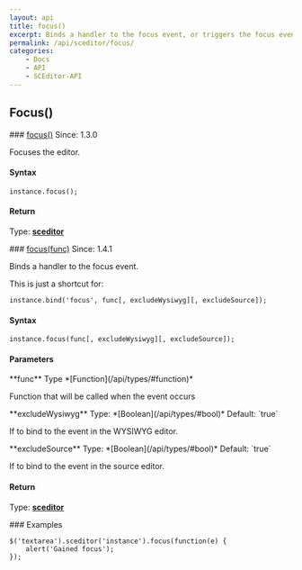 ```yaml
---
layout: api
title: focus()
excerpt: Binds a handler to the focus event, or triggers the focus event.
permalink: /api/sceditor/focus/
categories:
    - Docs
    - API
    - SCEditor-API
---
```

## Focus()

<article class="api method" markdown="1">
### <a id="focus" href="#focus">focus()</a> <span class="since">Since: 1.3.0</span>

Focuses the editor.


#### Syntax

	instance.focus();


#### Return

Type: **[sceditor](/api/types/#sceditor)**
</article>



<article class="api method" markdown="1">
### <a id="focus-func" href="#focus-func">focus(func)</a> <span class="since">Since: 1.4.1</span>

Binds a handler to the focus event.

This is just a shortcut for:

	instance.bind('focus', func[, excludeWysiwyg][, excludeSource]);


#### Syntax

	instance.focus(func[, excludeWysiwyg][, excludeSource]);


#### Parameters

<div class="parameters">
<div class="parameter" markdown="1">
**func**  
Type *[Function](/api/types/#function)*

Function that will be called when the event occurs
</div>

<div class="parameter" markdown="1">
**excludeWysiwyg**  
Type: *[Boolean](/api/types/#bool)*  
Default: `true`

If to bind to the event in the WYSIWYG editor.
</div>

<div class="parameter" markdown="1">
**excludeSource**  
Type: *[Boolean](/api/types/#bool)*  
Default: `true`

If to bind to the event in the source editor.
</div>
</div>


#### Return

Type: **[sceditor](/api/types/#sceditor)**


<article class="api examples" markdown="1">
### Examples

	$('textarea').sceditor('instance').focus(function(e) {
		alert('Gained focus');
	});

</article>
</article>

